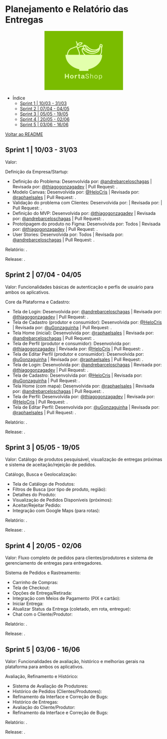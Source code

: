 # Planejamento e Relatório das Entregas

<div align="center">
  <img src="/images/logo/hortaShop.png" alt="logo" style="height: 5cm;">
</div>

- Índice
  - [Sprint 1 | 10/03 - 31/03](#sprint-1--1003---3103)
  - [Sprint 2 | 07/04 - 04/05](#sprint-2--0704---0405)
  - [Sprint 3 | 05/05 - 19/05](#sprint-3--0505---1905)
  - [Sprint 4 | 20/05 - 02/06](#sprint-4--2005---0206)
  - [Sprint 5 | 03/06 - 16/06](#sprint-5--0306---1606)

[Voltar ao README](https://github.com/HortaShop-PS)

## Sprint 1 | 10/03 - 31/03

Valor:

Definição da Empresa/Startup:

- Definição do Problema: Desenvolvida por: [@andrebarceloschagas](https://github.com/andrebarceloschagas) | Revisada por: [@thiagogonzagadev](https://github.com/thiagogonzagadev) | Pull Request: .
- Modelo Canvas: Desenvolvida por: [@HeloCris](https://github.com/HeloCris) | Revisada por: [@raphaelsales](https://github.com/raphaelsales) | Pull Request: .
- Validação do problema com Clientes: Desenvolvida por: | Revisada por: | Pull Request: .
- Definição do MVP: Desenvolvida por: [@thiagogonzagadev](https://github.com/thiagogonzagadev) | Revisada por: [@andrebarceloschagas](https://github.com/andrebarceloschagas) | Pull Request: .
- Prototipagem do produto no Figma: Desenvolvida por: Todos | Revisada por: [@thiagogonzagadev](https://github.com/thiagogonzagadev) | Pull Request: .
- User Stories: Desenvolvida por: Todos | Revisada por: [@andrebarceloschagas](https://github.com/andrebarceloschagas) | Pull Request: .

Relatório: .

Release: .

## Sprint 2 | 07/04 - 04/05

Valor: Funcionalidades básicas de autenticação e perfis de usuário para ambos os aplicativos.

Core da Plataforma e Cadastro:

- Tela de Login: Desenvolvida por: [@andrebarceloschagas](https://github.com/andrebarceloschagas) | Revisada por: [@thiagogonzagadev](https://github.com/thiagogonzagadev) | Pull Request: .
- Tela de Cadastro (produtor e consumidor): Desenvolvida por: [@HeloCris](https://github.com/HeloCris) | Revisada por: [@uGonzaguinha](https://github.com/uGonzaguinha) | Pull Request: .
- Tela Home (inicial): Desenvolvida por: [@raphaelsales](https://github.com/raphaelsales) | Revisada por: [@andrebarceloschagas](https://github.com/andrebarceloschagas) | Pull Request: .
- Tela de Perfil (produtor e consumidor): Desenvolvida por: [@thiagogonzagadev](https://github.com/thiagogonzagadev) | Revisada por: [@HeloCris](https://github.com/HeloCris) | Pull Request: .
- Tela de Editar Perfil (produtor e consumidor): Desenvolvida por: [@uGonzaguinha](https://github.com/uGonzaguinha) | Revisada por: [@raphaelsales](https://github.com/raphaelsales) | Pull Request: .
- Tela de Login: Desenvolvida por: [@andrebarceloschagas](https://github.com/andrebarceloschagas) | Revisada por: [@thiagogonzagadev](https://github.com/thiagogonzagadev) | Pull Request: .
- Tela de Cadastro: Desenvolvida por: [@HeloCris](https://github.com/HeloCris) | Revisada por: [@uGonzaguinha](https://github.com/uGonzaguinha) | Pull Request: .
- Tela Home (com mapa): Desenvolvida por: [@raphaelsales](https://github.com/raphaelsales) | Revisada por: [@andrebarceloschagas](https://github.com/andrebarceloschagas) | Pull Request: .
- Tela de Perfil: Desenvolvida por: [@thiagogonzagadev](https://github.com/thiagogonzagadev) | Revisada por: [@HeloCris](https://github.com/HeloCris) | Pull Request: .
- Tela de Editar Perfil: Desenvolvida por: [@uGonzaguinha](https://github.com/uGonzaguinha) | Revisada por: [@raphaelsales](https://github.com/raphaelsales) | Pull Request: .

Relatório: .

Release: .

## Sprint 3 | 05/05 - 19/05

Valor: Catálogo de produtos pesquisável, visualização de entregas próximas e sistema de aceitação/rejeição de pedidos.

Catálogo, Busca e Geolocalização:

- Tela de Catálogo de Produtos:
- Filtros de Busca (por tipo de produto, região):
- Detalhes do Produto:
- Visualização de Pedidos Disponíveis (próximos):
- Aceitar/Rejeitar Pedido:
- Integração com Google Maps (para rotas):

Relatório: .

Release: .

## Sprint 4 | 20/05 - 02/06

Valor: Fluxo completo de pedidos para clientes/produtores e sistema de gerenciamento de entregas para entregadores.

Sistema de Pedidos e Rastreamento:

- Carrinho de Compras:
- Tela de Checkout:
- Opções de Entrega/Retirada:
- Integração com Meios de Pagamento (PIX e cartão):
- Iniciar Entrega:
- Atualizar Status da Entrega (coletado, em rota, entregue):
- Chat com o Cliente/Produtor:

Relatório: .

Release: .

## Sprint 5 | 03/06 - 16/06

Valor: Funcionalidades de avaliação, histórico e melhorias gerais na plataforma para ambos os aplicativos.

Avaliação, Refinamento e Histórico:

- Sistema de Avaliação de Produtores:
- Histórico de Pedidos (Clientes/Produtores):
- Refinamento da Interface e Correção de Bugs:
- Histórico de Entregas:
- Avaliação do Cliente/Produtor:
- Refinamento da Interface e Correção de Bugs:

Relatório: .

Release: .
